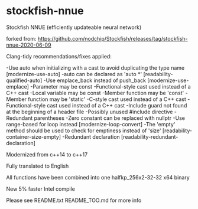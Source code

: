 # stockfish-nnue
Stockfish NNUE (efficiently updateable neural network)

forked from:
https://github.com/nodchip/Stockfish/releases/tag/stockfish-nnue-2020-06-09

Clang-tidy recommendations/fixes applied:

-Use auto when initializing with a cast to avoid duplicating the type name [modernize-use-auto]
-auto can be declared as 'auto *' [readability-qualified-auto]
-Use emplace_back instead of push_back [modernize-use-emplace]
-Parameter may be const
-Functional-style cast used instead of a C++ cast
-Local variable may be const
-Member function may be 'const'
-Member function may be 'static'
-C-style cast used instead of a C++ cast
-Functional-style cast used instead of a C++ cast
-Include guard not found at the beginning of a header file
-Possibly unused #include directive
-Redundant parentheses
-Zero constant can be replaced with nullptr
-Use range-based for loop instead [modernize-loop-convert]
-The 'empty' method should be used to check for emptiness instead of 'size' [readability-container-size-empty]
-Redundant declaration [readability-redundant-declaration]

Modernized from c++14 to c++17

Fully translated to English

All functions have been combined into one halfkp_256x2-32-32 x64 binary

New 5% faster Intel compile

Please see
README.txt
README_TOO.md
for more info